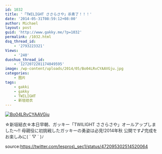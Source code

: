 ```yaml
---
id: 1032
title: '「TWILIGHT ささらさや」杀青了！！！'
date: '2014-05-31T08:59:12+08:00'
author: Michael
layout: post
guid: 'http://www.gakky.me/?p=1032'
permalink: /1032.html
dsq_thread_id:
    - '2793223321'
Views:
    - '240'
duoshuo_thread_id:
    - '1272072281174049595'
image: /wp-content/uploads/2014/05/Bo04LRvCYAAVGju.jpg
categories:
    - 图片
tags:
    - gakki
    - gakky
    - TWILIGHT
    - 新垣结衣
---
```


[![Bo04LRvCYAAVGju](http://www.yui-aragaki.org/wp-content/uploads/2014/05/Bo04LRvCYAAVGju.jpg)](http://www.yui-aragaki.org/wp-content/uploads/2014/05/Bo04LRvCYAAVGju.jpg "Bo04LRvCYAAVGju")

<span style="color: #292f33;">☆新垣結衣☆本日早朝、ガッキー「TWILIGHT ささらさや」オールアップしました〜‼︎ 母親役に初挑戦したガッキーの勇姿は必見!2014年秋 公開です♪完成をお楽しみに( ´ ▽ ` )ﾉ</span>

source:https://twitter.com/lespros\_sec1/status/472095302514520064